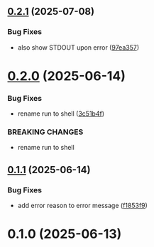 ## [0.2.1](https://github.com/brillout/shell/compare/v0.2.0...v0.2.1) (2025-07-08)


### Bug Fixes

* also show STDOUT upon error ([97ea357](https://github.com/brillout/shell/commit/97ea3571ebdf9bfd9fd595d927292feb1b3dcfb4))



# [0.2.0](https://github.com/brillout/shell/compare/v0.1.1...v0.2.0) (2025-06-14)


### Bug Fixes

* rename run to shell ([3c51b4f](https://github.com/brillout/shell/commit/3c51b4fa67283c72bb6be827213b8df408b66a7e))


### BREAKING CHANGES

* rename run to shell



## [0.1.1](https://github.com/brillout/shell/compare/v0.1.0...v0.1.1) (2025-06-14)


### Bug Fixes

* add error reason to error message ([f1853f9](https://github.com/brillout/shell/commit/f1853f9f681fba23a3be4e90c6a73e80cf5d8cfe))



# 0.1.0 (2025-06-13)



